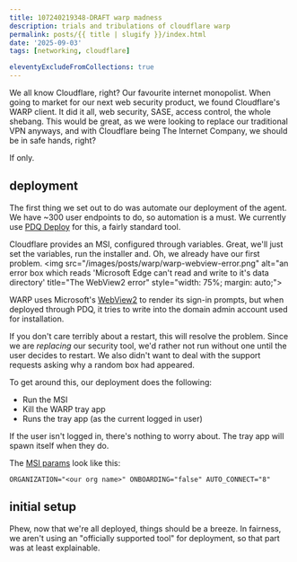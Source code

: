 ```yaml
---
title: 107240219348-DRAFT warp madness
description: trials and tribulations of cloudflare warp
permalink: posts/{{ title | slugify }}/index.html
date: '2025-09-03'
tags: [networking, cloudflare]

eleventyExcludeFromCollections: true
---
```

We all know Cloudflare, right? Our favourite internet monopolist. When going to market for our next web security product, we found Cloudflare's
WARP client. It did it all, web security, SASE, access control, the whole shebang. This would be great, as we were looking to replace our traditional VPN anyways, and with Cloudflare being The Internet Company, we should be in safe hands, right?

If only.

## deployment
The first thing we set out to do was automate our deployment of the agent. We have ~300 user endpoints to do, so automation is a must. We currently use [PDQ Deploy](https://www.pdq.com/pdq-deploy/) for this, a fairly standard tool.

Cloudflare provides an MSI, configured through variables. Great, we'll just set the variables, run the installer and. Oh, we already have our first problem.
<img src="/images/posts/warp/warp-webview-error.png" alt="an error box which reads 'Microsoft Edge can't read and write to it's data directory' title="The WebView2 error" style="width: 75%; margin: auto;">

WARP uses Microsoft's [WebView2](https://developer.microsoft.com/en-us/Microsoft-edge/webview2/) to render its sign-in prompts, but when deployed through PDQ, it tries to write into the domain admin account used for installation.

If you don't care terribly about a restart, this will resolve the problem. Since we are *replacing* our security tool, we'd rather not run without one until the user decides to restart. We also didn't want to deal with the support requests asking why a random box had appeared.

To get around this, our deployment does the following:
- Run the MSI
- Kill the WARP tray app
- Runs the tray app (as the current logged in user)

If the user isn't logged in, there's nothing to worry about. The tray app will spawn itself when they do.

The [MSI params](https://developers.cloudflare.com/cloudflare-one/connections/connect-devices/warp/deployment/mdm-deployment/parameters) look like this:
```
ORGANIZATION="<our org name>" ONBOARDING="false" AUTO_CONNECT="8"
```

## initial setup

Phew, now that we're all deployed, things should be a breeze. In fairness, we aren't using an "officially supported tool" for deployment, so that part was at least explainable.

